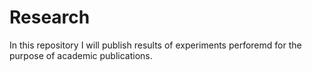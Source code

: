 # Research

In this repository I will publish results of experiments perforemd for the purpose of academic publications.

